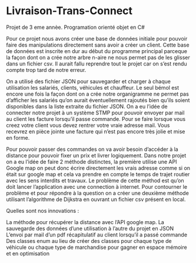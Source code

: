 # Livraison-Trans-Connect

Projet de 3 eme annèe. Programation orienté objet en C#

Pour ce projet nous avons créer une base de données initiale pour pouvoir faire des manipulations directement sans avoir a créer un client. Cette base de données est inscrite en dur au début du programme principal parceque la façon dont on a crée notre arbre n-aire ne nous permet pas de les glisser dans un fichier csv. Il aurait fallu reprendre tout le projet car on s’est rendu compte trop tard de notre erreur.

On a utilisé des fichier JSON pour sauvegarder et charger à chaque utilisation les salariés, clients, véhicules et chauffeur. Le seul bémol est encore une fois la façon dont on a crée notre organigramme ne permet pas d’afficher les salariés qu’on aurait éventuellement rajoutés bien qu’ils soient disponibles dans la liste extraite du fichier JSON. On a eu l’idée de connecter notre projet à un système STMP pour pouvoir envoyer par mail au client les facture lorsqu’il passe commande. Pour se faire lorsque vous creez votre client vous devez rentrer votre vraie adresse mail. Vous recevrez en pièce jointe une facture qui n’est pas encore très jolie et mise en forme.

Pour pouvoir passer des commandes on va avoir besoin d’accéder à la distance pour pouvoir fixer un prix et livrer logiquement. Dans notre projet on a eu l’idée de faire 2 méthode distinctes, la première utilise une API Google map on peut donc écrire directement les vrais adresse comme si on était sur google map et cela va prendre en compte le temps de trajet routier avec les sens interdits et travaux. Le problème de cette méthod est qu’on doit lancer l’application avec une connection à internet. Pour contourner le problème et pour répondre à la question on a créer une deuxième méthode utilisant l’algorithme de Dijkstra en ouvrant un fichier csv présent en local.

Quelles sont nos innovations :

La méthode pour récupérer la distance avec l’API google map. La sauvegarde des données d’une utilisation à l’autre du projet en JSON L’envoi par mail d’un pdf récapitulatif au client lorsqu’il a passé commande Des classes enum au lieu de créer des classes pour chaque type de véhicule ou chaque type de marchandise pour gagner en espace mémoire et en optimisation
